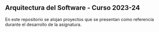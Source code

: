 ## Arquitectura del Software - Curso 2023-24

En este repositorio se alojan proyectos que se presentan como referencia durante el desarrollo de la asignatura.
